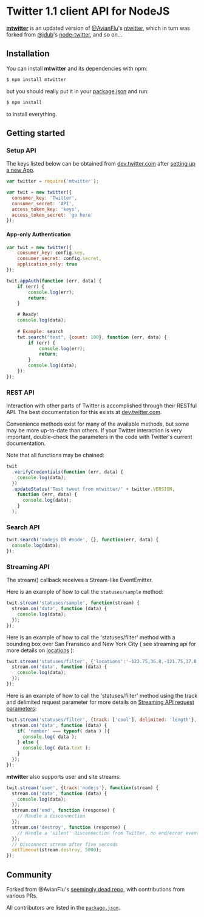 Twitter 1.1 client API for NodeJS
=================================

__[mtwitter](https://github.com/passcod/mtwitter)__ is an updated
version of [@AvianFlu](https://github.com/AvianFlu)'s
[ntwitter](https://github.com/AvianFlu/ntwitter), which in turn was
forked from [@jdub](https://github.com/jdub)'s
[node-twitter](https://github.com/jdub/node-twitter), and so on…


## Installation

You can install __mtwitter__ and its dependencies with npm:

``` bash
$ npm install mtwitter
```

but you should really put it in your
[package.json](http://package.json.nodejitsu.com/) and run:

``` bash
$ npm install
```

to install everything.


## Getting started

### Setup API 

The keys listed below can be obtained from
[dev.twitter.com](https://dev.twitter.com) after
[setting up a new App](https://dev.twitter.com/apps/new).

``` javascript
var twitter = require('mtwitter');

var twit = new twitter({
  consumer_key: 'Twitter',
  consumer_secret: 'API',
  access_token_key: 'keys',
  access_token_secret: 'go here'
});
```

#### App-only Authentication

``` javascript
var twit = new twitter({
    consumer_key: config.key,
    consumer_secret: config.secret,
    application_only: true
});

twit.appAuth(function (err, data) {
    if (err) {
        console.log(err);
        return;
    }

    # Ready!
    console.log(data);
    
    # Example: search
    twt.search("test", {count: 100}, function (err, data) {
        if (err) {
            console.log(err);
            return;
        }
        console.log(data);
    });
});
```

### REST API 

Interaction with other parts of Twitter is accomplished through their RESTful API.
The best documentation for this exists at [dev.twitter.com](https://dev.twitter.com).

Convenience methods exist for many of the available methods, but some may be
more up-to-date than others. If your Twitter interaction is very important,
double-check the parameters in the code with Twitter's current documentation.

Note that all functions may be chained:

``` javascript
twit
  .verifyCredentials(function (err, data) {
    console.log(data);
  })
  .updateStatus('Test tweet from mtwitter/' + twitter.VERSION,
    function (err, data) {
      console.log(data);
    }
  );
```

### Search API 

``` javascript
twit.search('nodejs OR #node', {}, function(err, data) {
  console.log(data);
});
```

### Streaming API 

The stream() callback receives a Stream-like EventEmitter.

Here is an example of how to call the `statuses/sample` method:

``` javascript
twit.stream('statuses/sample', function(stream) {
  stream.on('data', function (data) {
    console.log(data);
  });
});
```
        
Here is an example of how to call the 'statuses/filter' method with a bounding
box over San Fransisco and New York City ( see streaming api for more details
on [locations](https://dev.twitter.com/docs/streaming-api/methods#locations) ):

``` javascript
twit.stream('statuses/filter', {'locations':'-122.75,36.8,-121.75,37.8,-74,40,-73,41'}, function(stream) {
  stream.on('data', function (data) {
    console.log(data);
  });
});
```

Here is an example of how to call the 'statuses/filter' method using the track
and delimited request parameter for more details on [Streaming API request
parameters](https://dev.twitter.com/docs/streaming-apis/parameters#delimited):

``` javascript
twit.stream('statuses/filter', {track: ['cool'], delimited: 'length'}, function(stream) {
  stream.on('data', function (data) {
    if( 'number' === typeof( data ) ){
      console.log( data );
    } else {
      console.log( data.text );
    }
  });
});
```

__mtwitter__ also supports user and site streams:

``` javascript
twit.stream('user', {track:'nodejs'}, function(stream) {
  stream.on('data', function (data) {
    console.log(data);
  });
  stream.on('end', function (response) {
    // Handle a disconnection
  });
  stream.on('destroy', function (response) {
    // Handle a 'silent' disconnection from Twitter, no end/error event fired
  });
  // Disconnect stream after five seconds
  setTimeout(stream.destroy, 5000);
});
```

## Community

Forked from @AvianFlu's [seemingly dead
repo](https://github.com/AvianFlu/ntwitter),
with contributions from various PRs.

All contributors are listed in the
[`package.json`](https://github.com/passcod/mtwitter/blob/master/package.json).